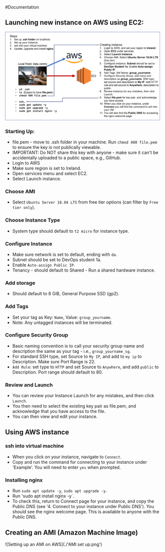 #Documentation

## Launching new instance on AWS using EC2:

![How to launch an instance using AWS EC2](./Launching_instance_on_AWS.png)

### Starting Up:
- file.pem - move to .ssh folder in your machine.
Run `chmod 400 file.pem` to ensure the key is not publically viewable.
- IMPORTANT: Do NOT share this key with anyone - make sure it can't be accidentally uploaded to a public space, e.g., GitHub.
- Login to AWS
- Make sure region is set to Ireland.
- Open services menu and select EC2.
- Select Launch instance.
### Choose AMI
- Select `Ubuntu Server 18.04 LTS` from free tier options (can filter by `Free tier only`).
### Choose Instance Type
- System type should default to `t2 micro` for instance type.
### Configure Instance
- Make sure network is set to default, ending with `da`.
- Subnet should be set to DevOps student 1a.
- Enable `Auto-assign Public IP`.
- Tenancy - should default to Shared - Run a shared hardware instance.
### Add storage
- Should default to 8 GiB, General Purpose SSD (gp2).
### Add Tags
- Set your tag as Key: `Name`, Value: `group_yourname`.
- Note: Any untagged instances will be terminated.
### Configure Security Group
- Basic naming convention is to call your security group name and description the same as your tag - i.e., `group_yourname_sg`.
- For standard SSH type, set Source to `My IP`, and add to `my ip` to Description. Make sure Port Range is 22.
- `Add Rule`: set type to `HTTP` and set Source to `Anywhere`, and add `public` to Description. Port range should default to 80.
### Review and Launch
- You can review your Instance Launch for any mistakes, and then click `Launch`.
- You then need to select the existing key pair as file.pem, and acknowledge that you have access to the file.
- You can then view and edit your instance.

## Using AWS instance
### ssh into virtual machine
- When you click on your instance, navigate to `Connect`.
- Copy and run the command for connecting to your instance under 'Example'. You will need to enter `yes` when prompted.

### Installing nginx
- Run `sudo apt update -y`, `sudo apt upgrade -y`.
- Run 'sudo apt install nginx -y`.
- To check this, return to Connect page for your instance, and copy the Public DNS (see '4. Connect to your instance under Public DNS'). You should see the nginx welcome page. This is available to anyone with the Public DNS.

## Creating an AMI (Amazon Machine Image)

![Setting up an AMI on AWS](./'AMI set up.png')
